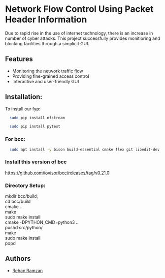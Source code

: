 
# Network Flow Control Using Packet Header Information

Due to rapid rise in the use of internet technology, there is an increase in number of cyber attacks. This project successfully provides monitioring and blocking facilities through a simplicit GUI. 


## Features

- Monitoring the network traffic flow
- Providing fine-grained access control
- Interactive and user-friendly GUI


## Installation:

To install our fyp:

```bash
  sudo pip install nfstream
```
```bash
  sudo pip install pytest
```
### For bcc:
```bash
  sudo apt install -y bison build-essential cmake flex git libedit-dev libllvm11 llvm-11-dev libclang-11-dev python zlib1g-dev libelf-dev libfl-dev libluajit-5.1-dev 
```
### Install this version of bcc

https://github.com/iovisor/bcc/releases/tag/v0.21.0

### Directory Setup:
mkdir bcc/build;\
cd bcc/build\
cmake ..\
make\
sudo make install\
cmake -DPYTHON_CMD=python3 ..\
pushd src/python/\
make\
sudo make install\
popd 


## Authors

- [Rehan Ramzan](https://github.com/mrehanramzan/Network-Monitoring-App)

